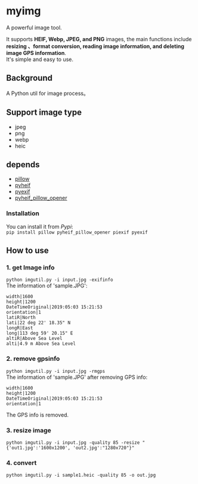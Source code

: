 # myimg
A powerful image tool.

It supports **HEIF, Webp, JPEG, and PNG** images, the main functions include **resizing 、format conversion, reading image information, and deleting image GPS information**.  
It's simple and easy to use.

## Background
A Python util for image process。

## Support image type
* jpeg
* png
* webp
* heic

## depends
* [pillow](https://pillow.readthedocs.io/en/stable/)
* [pyheif](https://pypi.org/project/pyheif/)
* [pyexif](https://pypi.org/project/pyexif/)
* [pyheif_pillow_opener](https://pypi.org/project/pyheif-pillow-opener/)

### Installation
You can install it from *Pypi*:  
`pip install pillow pyheif_pillow_opener piexif pyexif`

## How to use
### 1. get Image info  
`python imgutil.py -i input.jpg -exifinfo`  
The information of 'sample.JPG':
```
width|1600
height|1200
DateTimeOriginal|2019:05:03 15:21:53
orientation|1
latiR|North
lati|22 deg 22' 18.35" N
longR|East
long|113 deg 59' 20.15" E
altiR|Above Sea Level
alti|4.9 m Above Sea Level
```
### 2. remove gpsinfo  
`python imgutil.py -i input.jpg -rmgps`  
The information of 'sample.JPG' after removing GPS info:
```
width|1600
height|1200
DateTimeOriginal|2019:05:03 15:21:53
orientation|1
```
The GPS info is removed.

### 3. resize image  
``` python imgutil.py -i input.jpg -quality 85 -resize "{'out1.jpg':'1600x1200', 'out2.jpg':"1280x720"}" ```

### 4. convert  
`python imgutil.py -i sample1.heic -quality 85 -o out.jpg`
